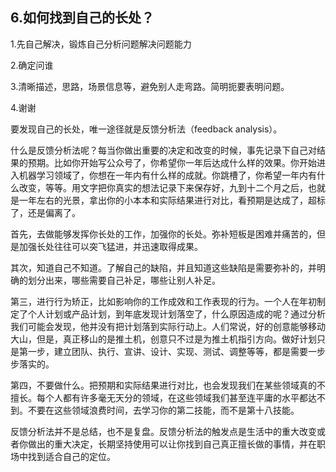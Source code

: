 ## 6.如何找到自己的长处？

1.先自己解决，锻炼自己分析问题解决问题能力 

2.确定问谁 

3.清晰描述，思路，场景信息等，避免别人走弯路。简明扼要表明问题。 

4.谢谢





要发现自己的长处，唯一途径就是反馈分析法（feedback analysis）。



什么是反馈分析法呢？每当你做出重要的决定和改变的时候，事先记录下自己对结果的预期。比如你开始写公众号了，你希望你一年后达成什么样的效果。你开始进入机器学习领域了，你想在一年内有什么样的成就。你跳槽了，你希望一年内有什么改变，等等。用文字把你真实的想法记录下来保存好，九到十二个月之后，也就是一年左右的光景，拿出你的小本本和实际结果进行对比，看预期是达成了，超标了，还是偏离了。

首先，去做能够发挥你长处的工作，加强你的长处。弥补短板是困难并痛苦的，但是加强长处往往可以突飞猛进，并迅速取得成果。



其次，知道自己不知道。了解自己的缺陷，并且知道这些缺陷是需要弥补的，并明确的划分出来，哪些需要自己补足，哪些让别人补足。

第三，进行行为矫正，比如影响你的工作成效和工作表现的行为。一个人在年初制定了个人计划或产品计划，到年底发现计划落空了，什么原因造成的呢？通过分析我们可能会发现，他并没有把计划落到实际行动上。人们常说，好的创意能够移动大山，但是，真正移山的是推土机，创意只不过是为推土机指引方向。做好计划只是第一步，建立团队、执行、宣讲、设计、实现、测试、调整等等，都是需要一步步落实的。

第四，不要做什么。把预期和实际结果进行对比，也会发现我们在某些领域真的不擅长。每个人都有许多毫无天分的领域，在这些领域我们甚至连平庸的水平都达不到。不要在这些领域浪费时间，去学习你的第二技能，而不是第十八技能。

反馈分析法并不是总结，也不是复盘。反馈分析法的触发点是生活中的重大改变或者你做出的重大决定，长期坚持使用可以让你找到自己真正擅长做的事情，并在职场中找到适合自己的定位。